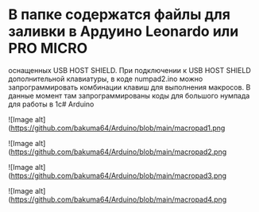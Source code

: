 # В папке содержатся файлы для заливки в Ардуино Leonardo или PRO MICRO
оснащенных USB HOST SHIELD. При подключении к USB HOST SHIELD дополнительной клавиатуры, в коде 
numpad2.ino можно запрограммировать комбинации клавиш для выполнения макросов. В данные момент там запрограммированы коды для большого нумпада для работы в 1с# Arduino


![Image alt](https://github.com/bakuma64/Arduino/blob/main/macropad1.png

![Image alt](https://github.com/bakuma64/Arduino/blob/main/macropad2.png

![Image alt](https://github.com/bakuma64/Arduino/blob/main/macropad3.png

![Image alt](https://github.com/bakuma64/Arduino/blob/main/macropad4.png
